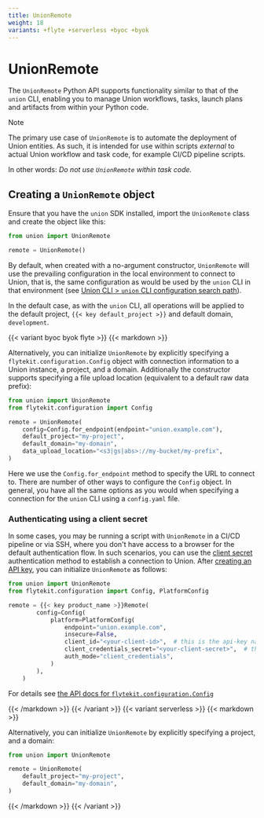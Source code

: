 ```yaml
---
title: UnionRemote
weight: 18
variants: +flyte +serverless +byoc +byok
---
```


# UnionRemote

The `UnionRemote` Python API supports functionality similar to that of the `union` CLI, enabling you to manage Union workflows, tasks, launch plans and artifacts from within your Python code.

> [!NOTE]
> The primary use case of `UnionRemote` is to automate the deployment of Union entities. As such, it is intended for use within scripts *external* to actual Union workflow and task code, for example CI/CD pipeline scripts.
>
> In other words: _Do not use `UnionRemote` within task code._

## Creating a `UnionRemote` object

Ensure that you have the `union` SDK installed, import the `UnionRemote` class and create the object like this:

```python
from union import UnionRemote

remote = UnionRemote()
```

By default, when created with a no-argument constructor, `UnionRemote` will use the prevailing configuration in the local environment to connect to Union, that is, the same configuration as would be used by the `union` CLI in that environment (see [Union CLI > `union` CLI configuration search path](../../../api-reference/union-cli.md#union-cli-configuration-search-path)).

In the default case, as with the `union` CLI, all operations will be applied to the default project, `{{< key default_project >}}` and default domain, `development`.

{{< variant byoc byok flyte >}}
{{< markdown >}}

Alternatively, you can initialize `UnionRemote` by explicitly specifying a `flytekit.configuration.Config` object with connection information to a Union instance, a project, and a domain. Additionally the constructor supports specifying a file upload location (equivalent to a default raw data prefix):

```python
from union import UnionRemote
from flytekit.configuration import Config

remote = UnionRemote(
    config=Config.for_endpoint(endpoint="union.example.com"),
    default_project="my-project",
    default_domain="my-domain",
    data_upload_location="<s3|gs|abs>://my-bucket/my-prefix",
)
```

Here we use the `Config.for_endpoint` method to specify the URL to connect to.
There are number of other ways to configure the `Config` object.
In general, you have all the same options as you would when specifying a connection for the `union` CLI using a `config.yaml` file.

### Authenticating using a client secret

In some cases, you may be running a script with `UnionRemote` in a CI/CD pipeline or via SSH, where you don't have access to a browser for the default authentication flow. In such scenarios, you can use the [client secret](../../administration/cli-authentication-types.md#clientsecret) authentication method to establish a connection to Union. After [creating an API key](../managing-api-keys.md), you can initialize `UnionRemote` as follows:

```python
from union import UnionRemote
from flytekit.configuration import Config, PlatformConfig

remote = {{< key product_name >}}Remote(
        config=Config(
            platform=PlatformConfig(
                endpoint="union.example.com",
                insecure=False,
                client_id="<your-client-id>",  # this is the api-key name
                client_credentials_secret="<your-client-secret>",  # this is the api-key
                auth_mode="client_credentials",
            )
        ),
    )
```


For details see [the API docs for `flytekit.configuration.Config`](../../../api-reference/union-sdk/configuration/_index.md)

{{< /markdown >}}
{{< /variant >}}
{{< variant serverless >}}
{{< markdown >}}

Alternatively, you can initialize `UnionRemote` by explicitly specifying a project, and a domain:

```python
from union import UnionRemote

remote = UnionRemote(
    default_project="my-project",
    default_domain="my-domain",
)
```

{{< /markdown >}}
{{< /variant >}}

